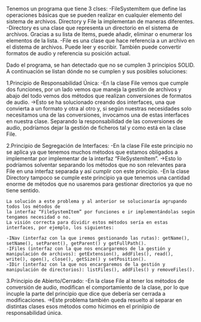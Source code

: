 Tenemos un programa que tiene 3 clses:
-FileSystemItem que define las operaciones básicas que se pueden
realizar en cualquier elemento del sistema de archivos. Directory y File la implementan
de maneras diferentes.
-Directory es una clase que representa un directorio en el sistema de archivos. Gracias 
a su lista de Items, puede añadir, eliminar o enumerar los elementos de la lista.
-File es una clase que hace referencia a un archivo en el distema de archivos.
Puede leer y escribir. También puede convertir formatos de audio y referencia su posición
actual.

Dado el programa, se han detectado que no se cumplen 3 principios SOLID. 
A continuación se listan dónde no se cumplen y sus posibles soluciones:

1.Principio de Responsabilidad Única:
    -En la clase File vemos que cumple dos funciones, por un lado vemos que maneja 
    la gestión de archivos y abajo del todo vemos dos métodos que realizan conversiones de formatos de audio.
    ->Esto se ha solucionado creando dos interfaces, una que convierta a un formato y otra al otro y, 
    si según nuestras necesidades solo necesitamos una de las conversiones, invocamos una de estas interfaces 
    en nuestra clase. Separando la responsabilidad de las conversiones de audio, 
    podríamos dejar la gestión de ficheros tal y como está en la clase File.


2.Principio de Segregación de Interfaces:
    -En la clase File este principio no se aplica ya que tenemos muchos métodos que estamos obligados a 
    implementar por implementar de la interfaz “FileSystemItem”.
    ->Esto lo podríamos solventar separando los métodos que no son relevantes para File en una 
    interfaz separada y así cumplir con este principio.
    -En la clase Directory tampoco se cumple este principio ya que tenemos una cantidad enorme 
    de métodos que no usaremos para gestionar directorios ya que no tiene sentido.
    
    La solución a este problema y al anterior se solucionaría agrupando todos los métodos de 
    la interfaz “FileSystemItem” por funciones e ir implementándolas según tengamos necesidad o no.
    La visión correcta para dividir estos métodos sería en estas interfaces, por ejemplo, los siguientes:

    -INav (interfaz con la que iremos gestionando las rutas): getName(), setName(), setParent(), getParent() y getFullPath().
    -IFiles (interfaz con la que nos encargaremos de la gestión y manipulación de archivos): getExtension(), addFiles(), read(), write(), open(), close(), getSize() y setPosition().
    -IDir (interfaz con la que nos encargaremos de la gestión y manipulación de directorios): listFiles(), addFiles() y removeFiles().

3.Principio de Abierto/Cerrado:
    -En la clase File al tener los métodos de conversión de audio, modifican el comportamiento de la
    clase, por lo que incuple la parte del principio que dice que debería ser cerrada a modificaciones.
    ->Este problema  también queda resuelto al separar en distintas clases esos métodos como hicimos
    en el priniipio de responsabilidad única.